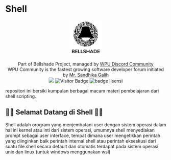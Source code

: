 # Shell
<p align="center">
  <img width="20%" src="https://github.com/bellshade/Python/blob/main/assets/logo.png?raw=true"><br/><br/>
  Part of Bellshade Project, managed by <a href="http://discord.gg/S4rrXQU"> WPU Discord Community</a> <br>
  WPU Community is the fastest growing software developer forum initiated by <a href="https://www.youtube.com/c/WebProgrammingUNPAS"> Mr. Sandhika Galih</a> <br>
  <!-- badge link discord -->
  <a href="http://discord.gg/S4rrXQU"><img src="https://img.shields.io/github/license/bellshade/Shell?style=for-the-badge"></a>
  <!-- badge visitor -->
  <img alt="Visitor Badge" src="https://visitor-badges.glitch.me?username=bellshade&repo=shell&label=VISITOR&style=for-the-badge&color=%2324FF62&contentType=svg">
  <!-- badge lisensi -->
  <img alt="badge lisensi" src="https://img.shields.io/github/license/bellshade/Shell?style=for-the-badge">
 <br>
</p>

repositori ini bersiki kumpulan berbagai macam materi pembelajaran dari shell scripting.


## 🎉🎉 Selamat Datang di Shell 🎉🎉

Shell adalah orogram yang menjembatani user dengan sistem operasi dalam hal ini kernel atau inti dari sistem operasi, umumnya shell menyediakan prompt sebagai user interface, tempat dimana user mengetikkan perintah yang diinginkan baik perintah internal shell atau perintah ekseskusi dari suatu file.shell secara default dan otomatis terdapat pada sistem operasi unix dan linux (untuk windows menggunakan wsl)
